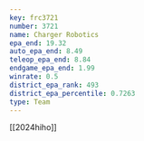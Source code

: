 ```yaml
---
key: frc3721
number: 3721
name: Charger Robotics
epa_end: 19.32
auto_epa_end: 8.49
teleop_epa_end: 8.84
endgame_epa_end: 1.99
winrate: 0.5
district_epa_rank: 493
district_epa_percentile: 0.7263
type: Team
---
```

[[2024hiho]]
